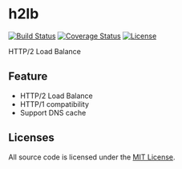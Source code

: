 # h2lb
[![Build Status](https://img.shields.io/travis/mushroomsir/h2lb.svg?style=flat-square)](https://travis-ci.org/mushroomsir/h2lb)
[![Coverage Status](http://img.shields.io/coveralls/mushroomsir/h2lb.svg?style=flat-square)](https://coveralls.io/github/mushroomsir/h2lb?branch=master)
[![License](http://img.shields.io/badge/license-mit-blue.svg?style=flat-square)](https://github.com/mushroomsir/h2lb/blob/master/LICENSE)

HTTP/2 Load Balance

## Feature
- HTTP/2 Load Balance
- HTTP/1 compatibility 
- Support DNS cache

## Licenses

All source code is licensed under the [MIT License](https://github.com/mushroomsir/h2lb/blob/master/LICENSE).